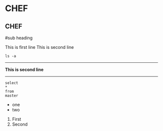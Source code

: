 **CHEF**
===
CHEF
-----
#sub heading

This is first line
This is second line

`ls -a`


-----

**This is second line**

---

```
select 
*
from
master

```

* one
* two

1. First
2. Second

